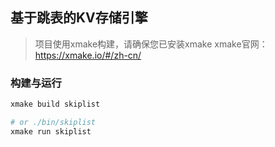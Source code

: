 ## 基于跳表的KV存储引擎

> 项目使用xmake构建，请确保您已安装xmake
> xmake官网：https://xmake.io/#/zh-cn/

### 构建与运行

```sh
xmake build skiplist

# or ./bin/skiplist 
xmake run skiplist
```